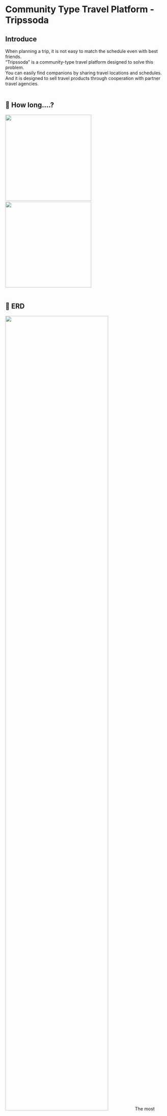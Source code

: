 # Community Type Travel Platform - Tripssoda

## Introduce
When planning a trip, it is not easy to match the schedule even with best friends.<br>
“Tripssoda” is a community-type travel platform designed to solve this problem.<br> 
You can easily find companions by sharing travel locations and schedules.<br> 
And it is designed to sell travel products through cooperation with partner travel agencies.<br>
<br>

## 📆 How long....?
<img src="https://user-images.githubusercontent.com/100552631/225847285-72adef75-7ad3-4dd2-ad93-cf384f30e34c.png" width="270"/>&nbsp;&nbsp;&nbsp;<img src="https://user-images.githubusercontent.com/87851820/188602363-05ffb178-9710-4a79-acea-0b9db0824825.png" width="270"/><br>
<br>

## 📄 ERD
<img src="https://user-images.githubusercontent.com/87851820/188594322-ace0acb7-52f0-4aaa-9952-0917d7bc13a2.png" width="80%"/>
The most prepared part before starting the project was the ERD design.<br>
We took a modeling class for better design, and also recruited and conducted a separate study.<br>
<br>

core module | number
---|---|
User & Partner|13
Travel Product|6
Community Board|6
Admin Integration Board|5
Payment & Reservation|4
User Rights|5
Code Table|7
Table for analysis|4
etc|9
**Total**|**59**


<br>

## Main Function
* Kakao Login API
* My Page
* Community Board
* Partner Entry Application
* Partner Product Register
* Partner Management
* Product Management
* KG Inicis & Kakao Pay Payment
* Admin Integration Board

<br>

## ⚙️ Development Environment
<img src="https://user-images.githubusercontent.com/87851820/188607510-d3b4023c-bc29-47e8-9840-8b4f721d1d41.png" width="80%"/>
<br>

## 📈 Project Analysis
Language|File|Gap|Command|Code|Ratio
---|---|---|---|---|---|
Java|161|3,002|596|10,966|42.86%
JSP|68|1,003|703|6,555|25.62%
CSS|60|533|367|3,729|14.57%
Javascript|19|368|258|2,044|7.99%
Query|26|193|58|1,729|6.75%
etc|10|65|53|565|2.21%
SUM|344|5,164|2,035|25,588|100%

* Excluding API, only purely written code was included.
<br>

## 👨‍💻Team Members
[Neung Gwon, 권능](https://github.com/darren-gwon) | darren.gwon@gmail.com<br>
[Eunhye Kang, 강은혜](https://github.com/ReneeKang) | gracekang61@naver.com<br>
[Jiwon Kim, 김지원](https://github.com/g1mzee) | gimzee@naver.com<br>
[Yunki Kim, 김윤기](https://github.com/Reprisal123123) | kezy@daum.net<br>
[Hyunwoo Seo, 서현우](https://github.com/Robert0623) | tone8943@gmail.com<br>
<br>
